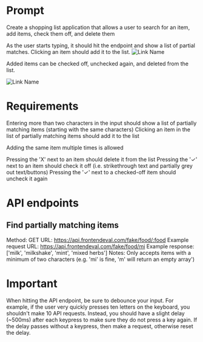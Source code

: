 # Prompt
Create a shopping list application that allows a user to search for an item, add items, check them off, and delete them

As the user starts typing, it should hit the endpoint and show a list of partial matches. Clicking an item should add it to the list.
![Link Name](https://frontendeval.com/images/shopping-list-1.png)

Added items can be checked off, unchecked again, and deleted from the list.

![Link Name](https://frontendeval.com/images/shopping-list-2.png)


# Requirements
Entering more than two characters in the input should show a list of partially matching items (starting with the same characters)
Clicking an item in the list of partially matching items should add it to the list

Adding the same item multiple times is allowed

Pressing the 'X' next to an item should delete it from the list
Pressing the '✓' next to an item should check it off (i.e. strikethrough text and partially grey out text/buttons)
Pressing the '✓' next to a checked-off item should uncheck it again

# API endpoints
## Find partially matching items

Method: GET
URL: https://api.frontendeval.com/fake/food/:food
Example request URL: https://api.frontendeval.com/fake/food/mi
Example response: ['milk', 'milkshake', 'mint', 'mixed herbs']
Notes: Only accepts items with a minimum of two characters (e.g. 'mi' is fine, 'm' will return an empty array')

# Important
When hitting the API endpoint, be sure to debounce your input. For example, if the user very quickly presses ten letters on the keyboard, you shouldn't make 10 API requests. Instead, you should have a slight delay (~500ms) after each keypress to make sure they do not press a key again. If the delay passes without a keypress, then make a request, otherwise reset the delay.